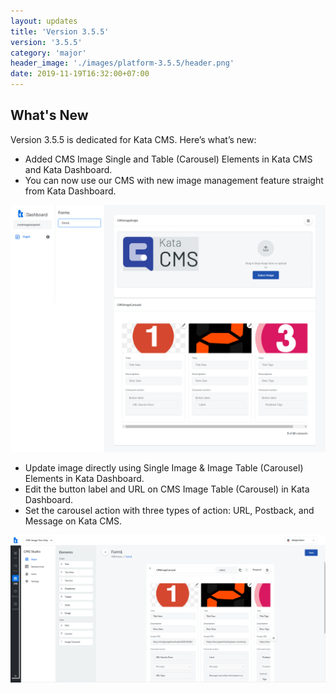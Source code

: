 ```yaml
---
layout: updates
title: 'Version 3.5.5'
version: '3.5.5'
category: 'major'
header_image: './images/platform-3.5.5/header.png'
date: 2019-11-19T16:32:00+07:00
---
```



## What's New

Version 3.5.5 is dedicated for Kata CMS. Here’s what’s new:

- Added CMS Image Single and Table (Carousel) Elements in Kata CMS and Kata Dashboard.
- You can now use our CMS with new image management feature straight from Kata Dashboard.

![CMS Images in Kata Dashboard](./images/platform-3.5.5/cms-images-dashboard.png)

- Update image directly using Single Image & Image Table (Carousel) Elements in Kata Dashboard.
- Edit the button label and URL on CMS Image Table (Carousel) in Kata Dashboard.
- Set the carousel action with three types of action: URL, Postback, and Message on Kata CMS.

![CMS Images in Kata CMS](./images/platform-3.5.5/cms-images-studio.png)

